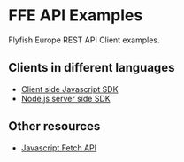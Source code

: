# FFE API Examples

Flyfish Europe REST API Client examples.

## Clients in different languages

- [Client side Javascript SDK](javascript/)
- [Node.js server side SDK](node.js/)


## Other resources

- [Javascript Fetch API](https://developer.mozilla.org/en-US/docs/Web/API/Fetch_API)
